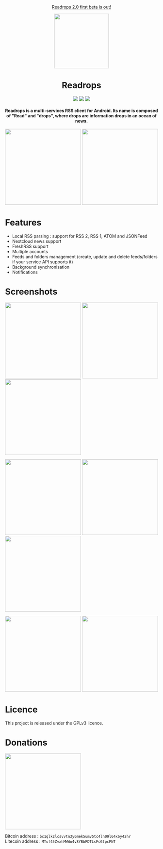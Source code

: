 <p align="center"><a href="https://github.com/readrops/Readrops/releases/tag/v2.0-beta01">Readrops 2.0 first beta is out!</a>
</p>

<p align="center">
	<img src="fastlane/metadata/android/en-US/images/icon.png" width=180>
</p>

<h1 align="center"><b>Readrops</b></h1>

<p align="center">
<a href="https://github.com/readrops/Readrops/actions"><img src="https://github.com/readrops/Readrops/workflows/Android%20CI/badge.svg?branch=develop"></a>
<a href="https://codecov.io/gh/readrops/Readrops"><img src="https://codecov.io/gh/readrops/Readrops/branch/develop/graph/badge.svg?token=229PNPQPMM"></a>
<a href="https://hosted.weblate.org/engage/readrops/"><img src="https://hosted.weblate.org/widgets/readrops/-/strings/svg-badge.svg"/></a>

<h4 align="center">Readrops is a multi-services RSS client for Android. Its name is composed of "Read" and "drops", where drops are information drops in an ocean of news.</h4>

<p align="center">
	<a href="https://play.google.com/store/apps/details?id=com.readrops.app"><img src="images/google-play-badge.png" width=250></a>
	<a href="https://f-droid.org/en/packages/com.readrops.app/"><img src="images/fdroid-badge.png" width=250></a>
</p>

</p>

# Features

- Local RSS parsing : support for RSS 2, RSS 1, ATOM and JSONFeed
- Nextcloud news support
- FreshRSS support
- Multiple accounts
- Feeds and folders management (create, update and delete feeds/folders if your service API supports it)
- Background synchronisation
- Notifications

# Screenshots

<img src="fastlane/metadata/android/en-US/images/phoneScreenshots/Screenshot_1.png" width=250> <img src="fastlane/metadata/android/en-US/images/phoneScreenshots/Screenshot_2.png" width=250> <img src="fastlane/metadata/android/en-US/images/phoneScreenshots/Screenshot_3.png" width=250> 

<img src="fastlane/metadata/android/en-US/images/phoneScreenshots/Screenshot_4.png" width=250> <img src="fastlane/metadata/android/en-US/images/phoneScreenshots/Screenshot_5.png" width=250> <img src="fastlane/metadata/android/en-US/images/phoneScreenshots/Screenshot_6.png" width=250>

<img src="fastlane/metadata/android/en-US/images/phoneScreenshots/Screenshot_7.png" width=250> <img src="fastlane/metadata/android/en-US/images/phoneScreenshots/Screenshot_8.png" width=250>

# Licence

This project is released under the GPLv3 licence.

# Donations

[<img src="images/paypal-badge.png" width=250>](https://paypal.me/readropsapp)

Bitcoin address : `bc1qlkzlcsvvtn3y6mek5umv5tc4ln09l64x6y42hr` <br />
Litecoin address : `MTuf45ZvxhMWWo4v8YBbFDTLsFcGtpcPNT`
